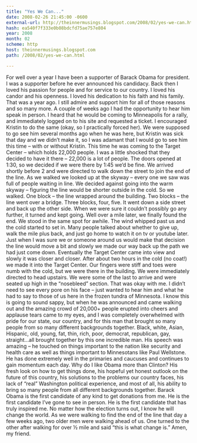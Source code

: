 ```yaml
---
title: "Yes We Can..."
date: 2008-02-26 21:45:00 -0600
external-url: http://theinnermusings.blogspot.com/2008/02/yes-we-can.html
hash: ea540f7f333e0b08bdcfd75ae757e804
year: 2008
month: 02
scheme: http
host: theinnermusings.blogspot.com
path: /2008/02/yes-we-can.html

---
```


For well over a year I have been a supporter of Barack Obama for president. I was a supporter before he ever announced his candidacy. Back then I loved his passion for people and for service to our country. I loved his candor and his openness. I loved his dedication to his faith and his family. That was a year ago. I still admire and support him for all of those reasons and so many more. A couple of weeks ago I had the opportunity to hear him speak in person. I heard that he would be coming to Minneapolis for a rally, and immediately logged on to his site and requested a ticket. I encouraged Kristin to do the same (okay, so I practically forced her). We were supposed to go see him several months ago when he was here, but Kristin was sick that day and we didn’t make it, so I was adamant that I would go to see him this time – with or without Kristin. This time he was coming to the Target Center – which holds 22,000 people. I was a little shocked that they decided to have it there – 22,000 is a lot of people. The doors opened at 1:30, so we decided if we were there by 1:45 we’d be fine. We arrived shortly before 2 and were directed to walk down the street to join the end of the line. As we walked we looked up at the skyway – every one we saw was full of people waiting in line. We decided against going into the warm skyway – figuring the line would be shorter outside in the cold. So we walked. One block – the line wrapped around the building. Two blocks – the line went over a bridge. Three blocks, four, five. It went down a side street and back up the other side. When we were sure it couldn’t possibly go any further, it turned and kept going. Well over a mile later, we finally found the end.
 We stood in the same spot for awhile. The wind whipped past us and the cold started to set in. Many people talked about whether to give up, walk the mile plus back, and just go home to watch it on tv or youtube later. Just when I was sure we or someone around us would make that decision the line would move a bit and slowly we made our way back up the path we had just come down. Eventually the Target Center came into view and slowly it was closer and closer.
After about two hours in the cold (no coat!) we made it into the Target Center. Our fingers were stiff and toes were numb with the cold, but we were there in the building. We were immediately directed to head upstairs. We were some of the last to arrive and were seated up high in the “nosebleed” section. That was okay with me. I didn’t need to see every pore on his face – just wanted to hear him and what he had to say to those of us here in the frozen tundra of Minnesota. I know this is going to sound sappy, but when he was announced and came walking out and the amazing crowd of 20,000+ people erupted into cheers and applause tears came to my eyes, and I was completely overwhelmed with pride for our state, our country, and for this man that brought so many people from so many different backgrounds together. Black, white, Asian, Hispanic, old, young, fat, thin, rich, poor, democrat, republican, gay, straight…all brought together by this one incredible man.
His speech was amazing – he touched on things important to the nation like security and health care as well as things important to Minnesotans like Paul Wellstone. He has done extremely well in the primaries and caucuses and continues to gain momentum each day.
Why do I like Obama more than Clinton? His fresh look on how to get things done, his hopeful yet honest outlook on the future of this country, his solutions to the problems our country faces, his lack of “real” Washington political experience, and most of all, his ability to bring so many people from all different backgrounds together. Barack Obama is the first candidate of any kind to get donations from me. He is the first candidate I’ve gone to see in person. He is the first candidate that has truly inspired me.
No matter how the election turns out, I know he will change the world. As we were walking to find the end of the line that day a few weeks ago, two older men were walking ahead of us. One turned to the other after walking for over ½ mile and said “this is what change is.” Amen, my friend.

